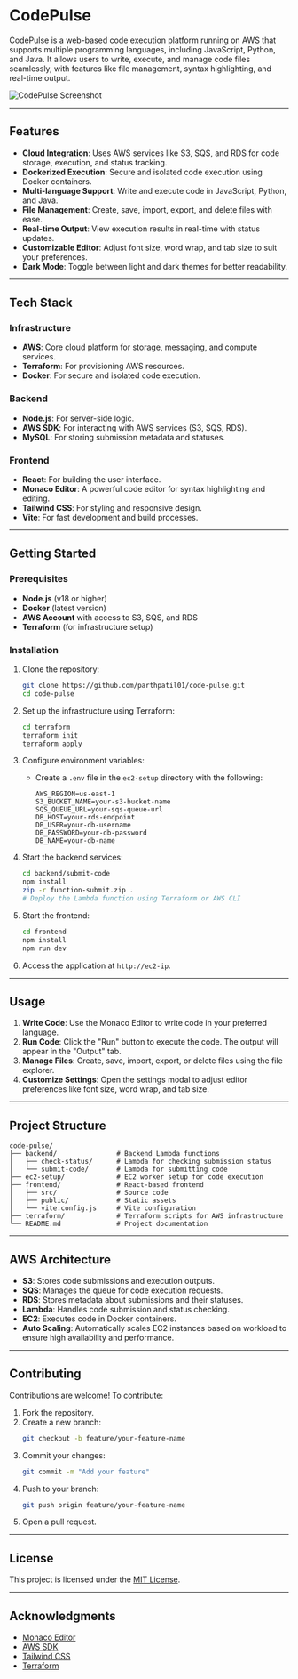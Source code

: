 
# CodePulse

CodePulse is a web-based code execution platform running on AWS that supports multiple programming languages, including JavaScript, Python, and Java. It allows users to write, execute, and manage code files seamlessly, with features like file management, syntax highlighting, and real-time output.

![CodePulse Screenshot](https://imgur.com/1Khk9fz.jpg)

---

## Features

- **Cloud Integration**: Uses AWS services like S3, SQS, and RDS for code storage, execution, and status tracking.
- **Dockerized Execution**: Secure and isolated code execution using Docker containers.
- **Multi-language Support**: Write and execute code in JavaScript, Python, and Java.
- **File Management**: Create, save, import, export, and delete files with ease.
- **Real-time Output**: View execution results in real-time with status updates.
- **Customizable Editor**: Adjust font size, word wrap, and tab size to suit your preferences.
- **Dark Mode**: Toggle between light and dark themes for better readability.

---

## Tech Stack

### Infrastructure
- **AWS**: Core cloud platform for storage, messaging, and compute services.
- **Terraform**: For provisioning AWS resources.
- **Docker**: For secure and isolated code execution.

### Backend
- **Node.js**: For server-side logic.
- **AWS SDK**: For interacting with AWS services (S3, SQS, RDS).
- **MySQL**: For storing submission metadata and statuses.

### Frontend
- **React**: For building the user interface.
- **Monaco Editor**: A powerful code editor for syntax highlighting and editing.
- **Tailwind CSS**: For styling and responsive design.
- **Vite**: For fast development and build processes.

---

## Getting Started

### Prerequisites
- **Node.js** (v18 or higher)
- **Docker** (latest version)
- **AWS Account** with access to S3, SQS, and RDS
- **Terraform** (for infrastructure setup)

### Installation

1. Clone the repository:
   ```bash
   git clone https://github.com/parthpatil01/code-pulse.git
   cd code-pulse
   ```

2. Set up the infrastructure using Terraform:
   ```bash
   cd terraform
   terraform init
   terraform apply
   ```

3. Configure environment variables:
   - Create a `.env` file in the `ec2-setup` directory with the following:
     ```env
     AWS_REGION=us-east-1
     S3_BUCKET_NAME=your-s3-bucket-name
     SQS_QUEUE_URL=your-sqs-queue-url
     DB_HOST=your-rds-endpoint
     DB_USER=your-db-username
     DB_PASSWORD=your-db-password
     DB_NAME=your-db-name
     ```

4. Start the backend services:
   ```bash
   cd backend/submit-code
   npm install
   zip -r function-submit.zip .
   # Deploy the Lambda function using Terraform or AWS CLI
   ```

5. Start the frontend:
   ```bash
   cd frontend
   npm install
   npm run dev
   ```

6. Access the application at `http://ec2-ip`.

---

## Usage

1. **Write Code**: Use the Monaco Editor to write code in your preferred language.
2. **Run Code**: Click the "Run" button to execute the code. The output will appear in the "Output" tab.
3. **Manage Files**: Create, save, import, export, or delete files using the file explorer.
4. **Customize Settings**: Open the settings modal to adjust editor preferences like font size, word wrap, and tab size.

---

## Project Structure

```plaintext
code-pulse/
├── backend/               # Backend Lambda functions
│   ├── check-status/      # Lambda for checking submission status
│   └── submit-code/       # Lambda for submitting code
├── ec2-setup/             # EC2 worker setup for code execution
├── frontend/              # React-based frontend
│   ├── src/               # Source code
│   ├── public/            # Static assets
│   └── vite.config.js     # Vite configuration
├── terraform/             # Terraform scripts for AWS infrastructure
└── README.md              # Project documentation
```

---

## AWS Architecture

- **S3**: Stores code submissions and execution outputs.
- **SQS**: Manages the queue for code execution requests.
- **RDS**: Stores metadata about submissions and their statuses.
- **Lambda**: Handles code submission and status checking.
- **EC2**: Executes code in Docker containers.
- **Auto Scaling**: Automatically scales EC2 instances based on workload to ensure high availability and performance.
---

## Contributing

Contributions are welcome! To contribute:

1. Fork the repository.
2. Create a new branch:
   ```bash
   git checkout -b feature/your-feature-name
   ```
3. Commit your changes:
   ```bash
   git commit -m "Add your feature"
   ```
4. Push to your branch:
   ```bash
   git push origin feature/your-feature-name
   ```
5. Open a pull request.

---

## License

This project is licensed under the [MIT License](LICENSE).

---

## Acknowledgments

- [Monaco Editor](https://microsoft.github.io/monaco-editor/)
- [AWS SDK](https://aws.amazon.com/sdk-for-javascript/)
- [Tailwind CSS](https://tailwindcss.com/)
- [Terraform](https://www.terraform.io/)
